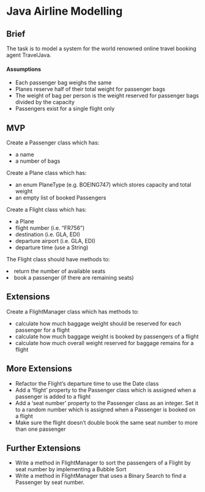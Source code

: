 <h1>Java Airline Modelling</h1>
<h2>Brief</h2>
<p>The task is to model a system for the world renowned online travel booking agent TravelJava.</p>
<h4>Assumptions</h4>
<ul>
<li>Each passenger bag weighs the same</li>
<li>Planes reserve half of their total weight for passenger bags</li>
<li>The weight of bag per person is the weight reserved for passenger bags divided by the capacity</li>
<li>Passengers exist for a single flight only</li>
</ul>
<h2>MVP</h2>
<p>Create a Passenger class which has:</p>
<ul>
<li>a name</li>
<li>a number of bags</li>
</ul>
<p>Create a Plane class which has:</p>
<ul>
<li>an enum PlaneType (e.g. BOEING747) which stores capacity and total weight</li>
<li>an empty list of booked Passengers</li>
</ul>
<p>Create a Flight class which has:</p>
<ul>
<li>a Plane</li>
<li>flight number (i.e. “FR756”)</li>
<li>destination (i.e. GLA, EDI)</li>
<li>departure airport (i.e. GLA, EDI)</li>
<li>departure time (use a String)</li>
</ul>
<p>The Flight class should have methods to:</p>
<li>return the number of available seats</li>
<li>book a passenger (if there are remaining seats)</li>
<h2>Extensions</h2>
<p>Create a FlightManager class which has methods to:</p>
<ul>
<li>calculate how much baggage weight should be reserved for each passenger for a flight</li>
<li>calculate how much baggage weight is booked by passengers of a flight</li>
<li>calculate how much overall weight reserved for baggage remains for a flight</li>
</ul>
<h2>More Extensions</h2>
<ul>
<li>Refactor the Flight’s departure time to use the Date class</li>
<li>Add a ‘flight’ property to the Passenger class which is assigned when a passenger is added to a flight</li>
<li>Add a ‘seat number’ property to the Passenger class as an integer. Set it to a random number which is assigned when a Passenger is booked on a flight</li>
<li>Make sure the flight doesn’t double book the same seat number to more than one passenger</li>
</ul>
<h2>Further Extensions</h2>
<ul>
<li>Write a method in FlightManager to sort the passengers of a Flight by seat number by implementing a Bubble Sort</li>
<li>Write a method in FlightManager that uses a Binary Search to find a Passenger by seat number.</li>
</ul>
